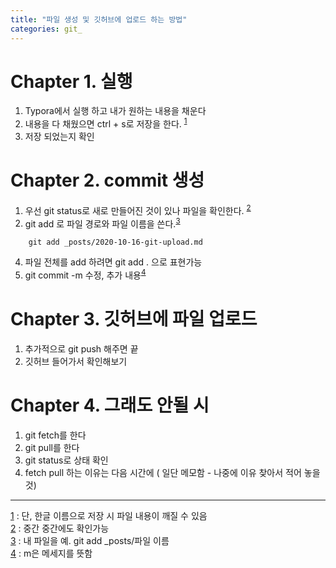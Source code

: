 ```yaml
---
title: "파일 생성 및 깃허브에 업로드 하는 방법"
categories: git_
---
```


# Chapter 1. 실행

1. Typora에서 실행 하고 내가 원하는 내용을 채운다
2. 내용을 다 채웠으면 ctrl + s로 저장을 한다. <sup>[1](#foot_note1)</sup>
3. 저장 되었는지 확인

# Chapter 2. commit 생성

1. 우선 git status로 새로 만들어진 것이 있나 파일을 확인한다. <sup>[2](#foot_note2)</sup>
2. git add 로 파일 경로와 파일 이름을 쓴다.<sup>[3](#foot_note3)</sup>
```
	git add _posts/2020-10-16-git-upload.md
```

4. 파일 전체를 add 하려면  git add . 으로 표현가능
4. git commit -m 수정, 추가 내용<sup>[4](#foot_note4)</sup>

# Chapter 3. 깃허브에 파일 업로드

1. 추가적으로 git push 해주면 끝 
2. 깃허브 들어가서 확인해보기

# Chapter 4. 그래도 안될 시

1. git fetch를 한다
2. git pull를 한다
3. git status로 상태 확인
4. fetch pull 하는 이유는 다음 시간에 ( 일단 메모함 - 나중에 이유 찾아서 적어 놓을것)
----
[1](#foot_note1) : 단, 한글 이름으로 저장 시 파일 내용이 깨질 수 있음<br>
[2](#foot_note2) : 중간 중간에도 확인가능<br>
[3](#foot_note3) : 내 파일을 예. git add  _posts/파일 이름<br>
[4](#foot_note4) : m은 메세지를 뜻함 